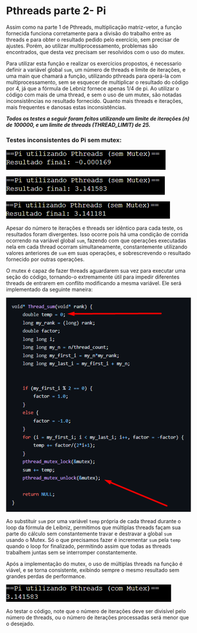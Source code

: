 # Pthreads parte 2- Pi
Assim como na parte 1 de Pthreads, multiplicação matriz-vetor, a função fornecida funciona corretamente para a divisão do trabalho entre as threads
e para obter o resultado pedido pelo exercício, sem precisar de ajustes. Porém, ao utilizar multiprocessamento, problemas são encontrados, que desta vez precisam ser resolvidos com o uso
do mutex.


Para utilizar esta função e realizar os exercícios propostos, é necessario definir a variável global `sum`, um número de threads e limite de iterações, e uma main que chamará a função, 
utilizando pthreads para operá-la com multiprocessamento, sem se esquecer de multiplicar o resultado do código por 4, já que a fórmula de Lebniz fornece apenas 1/4 de pi.
Ao utilizar o código com mais de uma thread, e sem o uso de um mutex, são notadas inconsistências no resultado fornecido. Quanto mais threads e iterações, mais frequentes e 
danosas estas inconsistências.


***Todos os testes a seguir foram feitos utilizando um limite de iterações (n) de 100000, e um limite de threads (THREAD_LIMIT) de 25.***


### Testes inconsistentes do Pi sem mutex:

![alt](/Pthreads%20parte%202-%20Pi/assets/1.png)


![alt](/Pthreads%20parte%202-%20Pi/assets/2.png)


![alt](/Pthreads%20parte%202-%20Pi/assets/3.png)


Apesar do número te iterações e threads ser idêntico para cada teste, os resultados foram divergentes. Isso ocorre pois há uma condição de corrida ocorrendo na variável global `sum`,
fazendo com que operações executadas nela em cada thread ocorram simultaneamente, constantemente utilizando valores anteriores de `sum` em suas operações, e sobrescrevendo o resultado 
fornecido por outras operações. 


O mutex é capaz de fazer threads aguardarem sua vez para executar uma seção do código, tornando-o extremamente útil para impedir diferentes threads de entrarem em conflito modificando a 
mesma variável. Ele será implementado da seguinte maneira:


![alt](/Pthreads%20parte%202-%20Pi/assets/5.png)


Ao substituir `sum` por uma variável `temp` própria de cada thread durante o loop da fórmula de Leibniz, permitimos que múltiplas threads façam sua parte do cálculo sem constantemente
travar e destravar a global `sum` usando o Mutex. Só o que precisamos fazer é incrementar `sum` pela `temp` quando o loop for finalizado, permitindo assim que todas as threads trabalhem
juntas sem se interromper constantemente.


Após a implementação do mutex, o uso de múltiplas threads na função é viável, e se torna consistente, exibindo sempre o mesmo resultado sem grandes perdas de performance. 


![alt](/Pthreads%20parte%202-%20Pi/assets/4.png)


Ao testar o código, note que o número de iterações deve ser divisível pelo número de threads, ou o número de iterações processadas será menor que o desejado.
